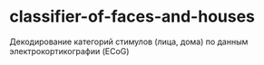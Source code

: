 # classifier-of-faces-and-houses
Декодирование категорий стимулов (лица, дома) по данным электрокортикографии (ECoG)
